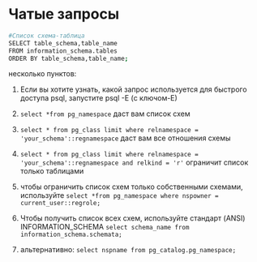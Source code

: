# Чатые запросы

```bash
#Список схема-таблица
SELECT table_schema,table_name 
FROM information_schema.tables 
ORDER BY table_schema,table_name;
```

несколько пунктов:

1. Если вы хотите узнать, какой запрос используется для быстрого доступа psql, запустите psql -E (с ключом-E)
2. `select *from pg_namespace` даст вам список схем
3. `select * from pg_class limit where relnamespace = 'your_schema'::regnamespace` даст вам все отношения схемы
4. `select * from pg_class limit where relnamespace = 'your_schema'::regnamespace and relkind = 'r'` ограничит список только таблицами
5. чтобы ограничить список схем только собственными схемами, используйте
`select *from pg_namespace where nspowner = current_user::regrole;` 

1. Чтобы получить список всех схем, используйте стандарт (ANSI) INFORMATION_SCHEMA
`select schema_name from information_schema.schemata;`

2. альтернативно:
`select nspname
from pg_catalog.pg_namespace;`